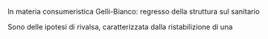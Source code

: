 In materia consumeristica
Gelli-Bianco: regresso della struttura sul sanitario

Sono delle ipotesi di rivalsa, caratterizzata dalla ristabilizione di una 